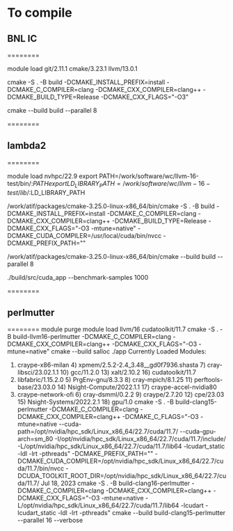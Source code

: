 

To compile
========
## BNL IC
========

module load git/2.11.1 cmake/3.23.1 llvm/13.0.1

cmake -S . -B build -DCMAKE_INSTALL_PREFIX=install -DCMAKE_C_COMPILER=clang -DCMAKE_CXX_COMPILER=clang++ -DCMAKE_BUILD_TYPE=Release -DCMAKE_CXX_FLAGS="-O3"

cmake --build build --parallel 8

========
## lambda2
========

module load nvhpc/22.9
export PATH=/work/software/wc/llvm-16-test/bin/:$PATH
export LD_LIBRARY_PATH=/work/software/wc/llvm-16-test/lib/:$LD_LIBRARY_PATH

/work/atif/packages/cmake-3.25.0-linux-x86_64/bin/cmake -S . -B build -DCMAKE_INSTALL_PREFIX=install -DCMAKE_C_COMPILER=clang -DCMAKE_CXX_COMPILER=clang++ -DCMAKE_BUILD_TYPE=Release -DCMAKE_CXX_FLAGS="-O3 -mtune=native" -DCMAKE_CUDA_COMPILER=/usr/local/cuda/bin/nvcc -DCMAKE_PREFIX_PATH=""

/work/atif/packages/cmake-3.25.0-linux-x86_64/bin/cmake --build build --parallel 8

./build/src/cuda_app --benchmark-samples 1000

========
## perlmutter
========
module purge
module load llvm/16 cudatoolkit/11.7
cmake -S . -B build-llvm16-perlmutter -DCMAKE_C_COMPILER=clang -DCMAKE_CXX_COMPILER=clang++ -DCMAKE_CXX_FLAGS="-O3 -mtune=native"
cmake --build
salloc
./app
Currently Loaded Modules:
  1) craype-x86-milan     4) xpmem/2.5.2-2.4_3.48__gd0f7936.shasta   7) cray-libsci/23.02.1.1  10) gcc/11.2.0              13) xalt/2.10.2              16) cudatoolkit/11.7
  2) libfabric/1.15.2.0   5) PrgEnv-gnu/8.3.3                        8) cray-mpich/8.1.25      11) perftools-base/23.03.0  14) Nsight-Compute/2022.1.1  17) craype-accel-nvidia80
  3) craype-network-ofi   6) cray-dsmml/0.2.2                        9) craype/2.7.20          12) cpe/23.03               15) Nsight-Systems/2022.2.1  18) gpu/1.0
cmake -S . -B build-clang15-perlmutter -DCMAKE_C_COMPILER=clang -DCMAKE_CXX_COMPILER=clang++ -DCMAKE_C_FLAGS="-O3 -mtune=native --cuda-path=/opt/nvidia/hpc_sdk/Linux_x86_64/22.7/cuda/11.7/ --cuda-gpu-arch=sm_80 -I/opt/nvidia/hpc_sdk/Linux_x86_64/22.7/cuda/11.7/include/ -L/opt/nvidia/hpc_sdk/Linux_x86_64/22.7/cuda/11.7/lib64 -lcudart_static -ldl -lrt -pthreads" -DCMAKE_PREFIX_PATH="" -DCMAKE_CUDA_COMPILER=/opt/nvidia/hpc_sdk/Linux_x86_64/22.7/cuda/11.7/bin/nvcc -DCUDA_TOOLKIT_ROOT_DIR=/opt/nvidia/hpc_sdk/Linux_x86_64/22.7/cuda/11.7/
Jul 18, 2023
cmake -S . -B build-clang16-perlmutter -DCMAKE_C_COMPILER=clang -DCMAKE_CXX_COMPILER=clang++ -DCMAKE_CXX_FLAGS="-O3 -mtune=native -L/opt/nvidia/hpc_sdk/Linux_x86_64/22.7/cuda/11.7/lib64 -lcudart -lcudart_static -ldl -lrt -pthreads"
cmake --build build-clang15-perlmutter --parallel 16 --verbose



